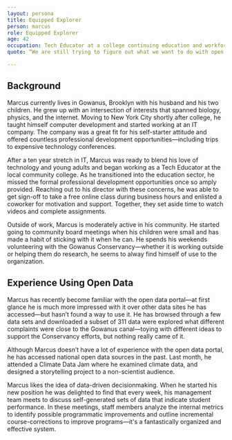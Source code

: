 ```yaml
---
layout: persona
title: Equipped Explorer
person: marcus
role: Equipped Explorer
age: 42
occupation: Tech Educator at a college continuing education and workforce program
quote: “We are still trying to figure out what we want to do with open data, but I think that there is opportunity to improve our work.”

---
```


## Background

Marcus currently lives in Gowanus, Brooklyn with his husband and his two children. He grew up with an intersection of interests that spanned biology, physics, and the internet. Moving to New York City shortly after college, he taught himself computer development and started working at an IT company. The company was a great fit for his self-starter attitude and offered countless professional development opportunities—including trips to expensive technology  conferences.

After a ten year stretch in IT, Marcus was ready to blend his love of technology and young adults and began working as a Tech Educator at the local community college. As he transitioned into the education sector, he missed the formal professional development opportunities once so amply provided. Reaching out to his director with these concerns, he was able to get sign-off to take a free online class during business hours and enlisted a coworker for motivation and support. Together, they set aside time to watch videos and complete assignments.

Outside of work, Marcus is moderately active in his community. He started going to community board meetings when his children were small and has made a habit of sticking with it when he can. He spends his weekends volunteering with the Gowanus Conservancy—whether it is working outside or helping them do research, he seems to alway find himself of use to the organization.

## Experience Using Open Data

Marcus has recently become familiar with the open data portal—at first glance he is much more impressed with it over other data sites he has accessed—but hasn’t found a way to use it. He has browsed through a few data sets and downloaded a subset of 311 data were explored what different complaints were close to the Gowanus canal—toying with different ideas to support the Conservancy efforts, but nothing really came of it.

Although Marcus doesn’t have a lot of experience with the open data portal, he has accessed national open data sources in the past. Last month, he attended a Climate Data Jam where he examined climate data, and designed a storytelling project to a non-scientist audience.

Marcus likes the idea of data-driven decisionmaking. When he started his new position he was delighted to find that every week, his management team meets to discuss self-generated sets of data that indicate student performance. In these meetings, staff members analyze the internal metrics to identify possible programmatic improvements and outline incremental course-corrections to improve programs—it's a fantastically organized and effective system.
